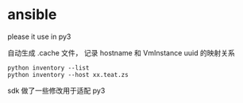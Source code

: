 # ansible
please it use in py3

自动生成 .cache 文件， 记录 hostname 和 VmInstance uuid 的映射关系
```
python inventory --list
python inventory --host xx.teat.zs 
```
sdk 做了一些修改用于适配 py3